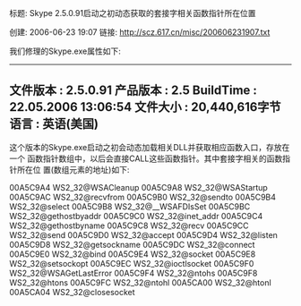 标题: Skype 2.5.0.91启动之初动态获取的套接字相关函数指针所在位置

创建: 2006-06-23 19:07
链接: http://scz.617.cn/misc/200606231907.txt

我们修理的Skype.exe属性如下:

--------------------------------------------------------------------------
文件版本    : 2.5.0.91
产品版本    : 2.5
BuildTime   : 22.05.2006 13:06:54
文件大小    : 20,440,616字节
语言        : 英语(美国)
--------------------------------------------------------------------------

这个版本的Skype.exe启动之初会动态加载相关DLL并获取相应函数入口，存放在一个
函数指针数组中，以后会直接CALL这些函数指针。其中套接字相关的函数指针所在位
置(数组元素的地址)如下:

00A5C9A4    WS2_32@WSACleanup
00A5C9A8    WS2_32@WSAStartup
00A5C9AC    WS2_32@recvfrom
00A5C9B0    WS2_32@sendto
00A5C9B4    WS2_32@select
00A5C9B8    WS2_32@__WSAFDIsSet
00A5C9BC    WS2_32@gethostbyaddr
00A5C9C0    WS2_32@inet_addr
00A5C9C4    WS2_32@gethostbyname
00A5C9C8    WS2_32@recv
00A5C9CC    WS2_32@send
00A5C9D0    WS2_32@accept
00A5C9D4    WS2_32@listen
00A5C9D8    WS2_32@getsockname
00A5C9DC    WS2_32@connect
00A5C9E0    WS2_32@bind
00A5C9E4    WS2_32@socket
00A5C9E8    WS2_32@setsockopt
00A5C9EC    WS2_32@ioctlsocket
00A5C9F0    WS2_32@WSAGetLastError
00A5C9F4    WS2_32@ntohs
00A5C9F8    WS2_32@htons
00A5C9FC    WS2_32@ntohl
00A5CA00    WS2_32@htonl
00A5CA04    WS2_32@closesocket
